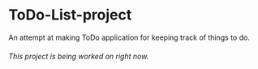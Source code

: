 # ToDo-List-project

An attempt at making ToDo application for keeping track of things to do.

###### This project is being worked on right now.
